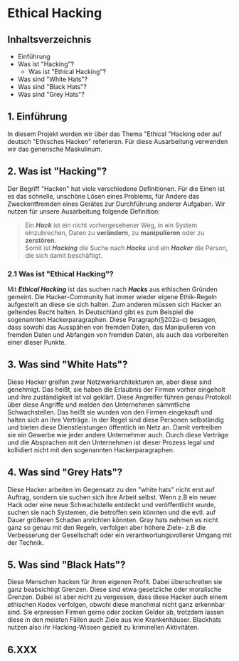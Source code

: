 # Ethical Hacking 
## Inhaltsverzeichnis
* Einführung
* Was ist "Hacking"?
   * Was ist "Ethical Hacking"?
* Was sind "White Hats"?
* Was sind "Black Hats"?
* Was sind "Grey Hats"?
## 1. Einführung
In diesem Projekt werden wir über das Thema "Ethical "Hacking oder auf deutsch "Ethisches Hacken" referieren.
Für diese Ausarbeitung verwenden wir das generische Maskulinum.
## 2. Was ist "Hacking"?
Der Begriff "Hacken" hat viele verschiedene Definitionen. Für die Einen ist es das schnelle, unschöne Lösen eines Problems, für Andere das Zweckentfremden  eines Gerätes zur Durchführung anderer Aufgaben. Wir nutzen für unsere Ausarbeitung folgende Definition:
> Ein ***Hack*** ist ein nicht vorhergesehener Weg, in ein System einzubrechen, Daten zu **verändern**, zu **manipulieren** oder zu **zerstören**.  
> Somit ist ***Hacking*** die Suche nach ***Hacks*** und ein ***Hacker*** die Person, die sich damit beschäftigt.
### 2.1 Was ist "Ethical Hacking"?
Mit ***Ethical Hacking*** ist das suchen nach ***Hacks*** aus ethischen Gründen gemeint. Die Hacker-Community hat immer wieder eigene Ethik-Regeln aufgestellt an diese sie sich halten. Zum anderen müssen sich Hacker an geltendes Recht halten.
In Deutschland gibt es zum Beispiel die sogenannten Hackerparagraphen.
Diese Paragraph(§202a-c) besagen, dass sowohl das Ausspähen von fremden Daten, das Manipulieren von fremden Daten und Abfangen von fremden Daten, als auch das vorbereiten einer dieser Punkte. 
## 3. Was sind "White Hats"?
Diese Hacker greifen zwar Netzwerkarchitekturen an, aber diese sind genehmigt. Das heißt, sie haben die Erlaubnis der Firmen vorher eingeholt und ihre zuständigkeit ist vol geklärt. Diese Angreifer führen genau Protokoll über diese Angriffe und melden den Unternehmen sämmtliche Schwachstellen. Das heißt sie wurden von den Firmen eingekauft und halten sich an ihre Verträge. In der Regel sind diese Personen selbständig und bieten diese Dienstleistungen öffentlich im Netz an. Damit vertreiben sie ein Gewerbe wie jeder andere Unternehmer auch. 
Durch diese Verträge und die Absprachen mit den Unternehmen ist dieser Prozess legal und kollidiert nicht mit den sogenannten Hackerparagraphen.
## 4. Was sind "Grey Hats"?
Diese Hacker arbeiten im Gegensatz zu den "white hats" nicht erst auf Auftrag, sondern sie suchen sich ihre Arbeit selbst. Wenn z.B ein neuer Hack oder eine neue Schwachstelle entdeckt und veröffentlicht wurde, suchen sie nach Systemen, die betroffen sein könnten und die evtl. auf Dauer größeren Schaden anrichten könnten.
Gray hats nehmen es nicht ganz so genau mit den Regeln, verfolgen aber höhere Ziele- z.B die Verbesserung der Gesellschaft oder ein verantwortungsvollerer Umgang mit der Technik.

## 5. Was sind "Black Hats"?
Diese Menschen hacken für ihren eigenen Profit. Dabei überschreiten sie ganz beabsichtigt Grenzen. Diese sind etwa gesetzliche oder moralische Grenzen. Dabei ist aber nicht zu vergessen, dass diese Hacker auch einem ethischen Kodex verfolgen, obwohl diese manchmal nicht ganz erkennbar sind. Sie erpressen Firmen gerne oder zocken Gelder ab, trotzdem lassen diese in den meisten Fällen auch Ziele aus wie Krankenhäuser.
Blackhats  nutzen also ihr Hacking-Wissen gezielt zu kriminellen Aktivitäten.

## 6.XXX